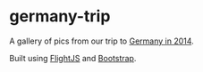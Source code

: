 # germany-trip

A gallery of pics from our trip to [Germany in 2014](http://ericschank.github.io/germany-trip/#).

Built using [FlightJS](https://github.com/flightjs/flight) and [Bootstrap](https://github.com/twbs/bootstrap).
